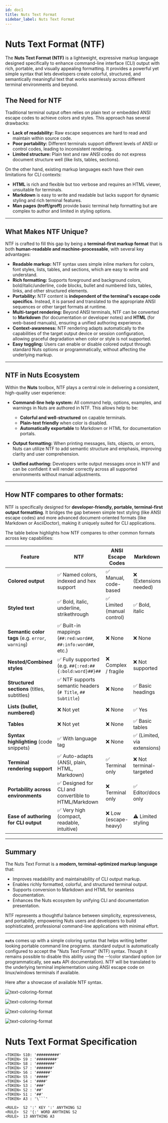 ```yaml
---
id: doc1
title: Nuts Text Format
sidebar_label: Nuts Text Format
---
```



# Nuts Text Format (NTF)

The **Nuts Text Format (NTF)** is a lightweight, expressive markup language designed specifically to enhance command-line interface (CLI) output with rich, portable, and visually appealing formatting. It provides a powerful yet simple syntax that lets developers create colorful, structured, and semantically meaningful text that works seamlessly across different terminal environments and beyond.

## The Need for NTF

Traditional terminal output often relies on plain text or embedded ANSI escape codes to achieve colors and styles. This approach has several drawbacks:

- **Lack of readability:** Raw escape sequences are hard to read and maintain within source code.
- **Poor portability:** Different terminals support different levels of ANSI or control codes, leading to inconsistent rendering.
- **Limited structure:** Plain text and raw ANSI codes do not express document structure well (like lists, tables, sections).

On the other hand, existing markup languages each have their own limitations for CLI contexts:

- **HTML** is rich and flexible but too verbose and requires an HTML viewer, unsuitable for terminals.
- **Markdown** is easy to write and readable but lacks support for dynamic styling and rich terminal features.
- **Man pages (troff/groff)** provide basic terminal help formatting but are complex to author and limited in styling options.

---

## What Makes NTF Unique?


NTF is crafted to fill this gap by being a **terminal-first markup format** that is both **human-readable and machine-processable**, with several key advantages:

- **Readable markup:** NTF syntax uses simple inline markers for colors, font styles, lists, tables, and sections, which are easy to write and understand.
- **Rich formatting:** Supports foreground and background colors, bold/italic/underline, code blocks, bullet and numbered lists, tables, links, and other structured elements.
- **Portability:** NTF content is **independent of the terminal's escape code specifics**. Instead, it is parsed and translated to the appropriate ANSI sequences or other target formats at runtime.
- **Multi-target rendering:** Beyond ANSI terminals, NTF can be converted to **Markdown** (for documentation or developer notes) and **HTML** (for web-based manuals), ensuring a unified authoring experience.
- **Context-awareness:** NTF rendering adapts automatically to the capabilities of the target output device or session configuration, allowing graceful degradation when color or style is not supported.
- **Easy toggling:** Users can enable or disable colored output through standard Nuts options or programmatically, without affecting the underlying markup.

---

## NTF in Nuts Ecosystem

Within the **Nuts** toolbox, NTF plays a central role in delivering a consistent, high-quality user experience:

- **Command-line help system:** All command help, options, examples, and warnings in Nuts are authored in NTF. This allows help to be:

    - **Colorful and well-structured** on capable terminals.
    - **Plain-text friendly** when color is disabled.
    - **Automatically exportable** to Markdown or HTML for documentation portals.

- **Output formatting:** When printing messages, lists, objects, or errors, Nuts can utilize NTF to add semantic structure and emphasis, improving clarity and user comprehension.

- **Unified authoring:** Developers write output messages once in NTF and can be confident it will render correctly across all supported environments without manual adjustments.

---

## How NTF compares to other formats:

NTF is specifically designed for **developer-friendly, portable, terminal-first output formatting**. It bridges the gap between simple text styling (like ANSI escape codes) and more advanced document-oriented formats (like Markdown or AsciiDoctor), making it uniquely suited for CLI applications.

The table below highlights how NTF compares to other common formats across key capabilities:

| Feature                                           | **NTF**                                                       | **ANSI Escape Codes** | **Markdown**    | **AsciiDoctor** | **HTML**       |
|---------------------------------------------------|---------------------------------------------------------------|------------------------|------------------|------------------|----------------|
| **Colored output**                                | ✅ Named colors, indexed and hex support                       | ✅ Manual, code-based | ❌ (Extensions needed) | ✅ With roles/styles | ✅ CSS/inline styles |
| **Styled text**                                   | ✅ Bold, italic, underline, strikethrough                      | ✅ Limited (manual control) | ✅ Bold, italic | ✅ Bold, italic, underline | ✅ Full style control |
| **Semantic color tags** (e.g. `error`, `warning`) | ✅ Built-in mappings (`##:red:word##`, `##:info:word##`, etc.) | ❌ None | ❌ None | ⚠️ Manual via roles | ✅ Possible via class |
| **Nested/Combined styles**                                | ✅ Fully supported (e.g. `##{:red:##{:bold:word}##}##`         | ❌ Complex / fragile | ❌ Not supported | ✅ Supported | ✅ Fully supported |
| **Structured sections** (titles, subtitles)       | ✅ NTF supports semantic headers (`# Title`, `## Subtitle`)    | ❌ None | ✅ Basic headings | ✅ Full document structure | ✅ Rich document structure |
| **Lists (bullet, numbered)**                      | ❌ Not yet                                                     | ❌ None | ✅ Yes | ✅ Yes | ✅ Yes |
| **Tables**                                        | ❌ Not yet                                                     | ❌ None | ✅ Basic tables | ✅ Rich tables | ✅ Rich tables |
| **Syntax highlighting** (code snippets)           | ✅ With language tag                                           | ❌ None | ✅ (Limited, via extensions) | ✅ With language tag | ✅ Full, with JS/CSS |
| **Terminal rendering support**                    | ✅ Auto-adapts (ANSI, plain, HTML, Markdown)                   | ✅ Terminal only | ❌ Not terminal-targeted | ❌ Not terminal-targeted | ❌ Not terminal-targeted |
| **Portability across environments**               | ✅ Designed for CLI and convertible to HTML/Markdown           | ❌ Terminal only | ✅ Editor/docs only | ✅ Editor/docs only | ✅ Web/browser only |
| **Ease of authoring for CLI output**              | ✅ Very high (compact, readable, intuitive)                    | ❌ Low (escape-heavy) | ⚠️ Limited styling | ⚠️ Verbose | ❌ Too verbose for CLI |

---

## Summary

The Nuts Text Format is a **modern, terminal-optimized markup language** that:

- Improves readability and maintainability of CLI output markup.
- Enables richly formatted, colorful, and structured terminal output.
- Supports conversion to Markdown and HTML for seamless documentation.
- Enhances the Nuts ecosystem by unifying CLI and documentation presentation.

NTF represents a thoughtful balance between simplicity, expressiveness, and portability, empowering Nuts users and developers to build sophisticated, professional command-line applications with minimal effort.

---

**```nuts```** comes up with a simple coloring syntax that helps writing better looking portable command line programs.
standard output is automatically configured to accept the "Nuts Text Format" (NTF) syntax. 
Though it remains possible to disable this ability using the --!color standard option (or programmatically, 
see **```nuts```** API documentation). NTF will be translated to the underlying terminal implementation using ANSI 
escape code on linux/windows terminals if available.

Here after a showcase of available NTF syntax.

![text-coloring-format](assets/images/console/text-coloring-format-01.png)


![text-coloring-format](assets/images/console/text-coloring-format-02.png)


![text-coloring-format](assets/images/console/text-coloring-format-03.png)


![text-coloring-format](assets/images/console/text-coloring-format-04.png)

# Nuts Text Format Specification

```
<TOKEN> S10: '##########'
<TOKEN> S9 : '#########'
<TOKEN> S8 : '########'
<TOKEN> S7 : '#######'
<TOKEN> S6 : '######'
<TOKEN> S5 : '#####'
<TOKEN> S4 : '####'
<TOKEN> S3 : '###'
<TOKEN> S2 : '##'
<TOKEN> S1 : '##'
<TOKEN> A3 : '\```'

<RULE>  S2 ':' KEY ':' ANYTHING S2
<RULE>  S2 '{:' WORD ANYTHING S2
<RULE>  13 ANYTHING A3

```
